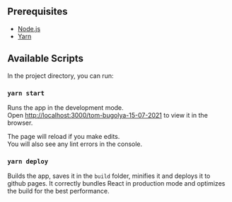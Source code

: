 ## Prerequisites 
* [Node.js](https://nodejs.org/en/download/)
* [Yarn](https://classic.yarnpkg.com/en/docs/install/#windows-stable)

## Available Scripts

In the project directory, you can run:

### `yarn start`

Runs the app in the development mode.\
Open [http://localhost:3000/tom-bugolya-15-07-2021](http://localhost:3000/tom-bugolya-15-07-2021) to view it in the browser.

The page will reload if you make edits.\
You will also see any lint errors in the console.

### `yarn deploy`

Builds the app, saves it in the `build` folder, minifies it and deploys it to github pages.
It correctly bundles React in production mode and optimizes the build for the best performance.
